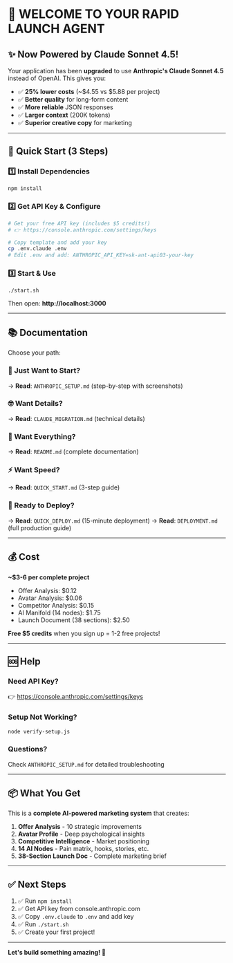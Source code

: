 # 🎉 WELCOME TO YOUR RAPID LAUNCH AGENT

## ✨ Now Powered by Claude Sonnet 4.5!

Your application has been **upgraded** to use **Anthropic's Claude Sonnet 4.5** instead of OpenAI. This gives you:

- ✅ **25% lower costs** (~$4.55 vs $5.88 per project)
- ✅ **Better quality** for long-form content
- ✅ **More reliable** JSON responses
- ✅ **Larger context** (200K tokens)
- ✅ **Superior creative copy** for marketing

---

## 🚀 Quick Start (3 Steps)

### 1️⃣ Install Dependencies
```bash
npm install
```

### 2️⃣ Get API Key & Configure
```bash
# Get your free API key (includes $5 credits!)
# 👉 https://console.anthropic.com/settings/keys

# Copy template and add your key
cp .env.claude .env
# Edit .env and add: ANTHROPIC_API_KEY=sk-ant-api03-your-key
```

### 3️⃣ Start & Use
```bash
./start.sh
```

Then open: **http://localhost:3000**

---

## 📚 Documentation

Choose your path:

### 🏃 Just Want to Start?
→ **Read**: `ANTHROPIC_SETUP.md` (step-by-step with screenshots)

### 🤓 Want Details?
→ **Read**: `CLAUDE_MIGRATION.md` (technical details)

### 📖 Want Everything?
→ **Read**: `README.md` (complete documentation)

### ⚡ Want Speed?
→ **Read**: `QUICK_START.md` (3-step guide)

### 🚀 Ready to Deploy?
→ **Read**: `QUICK_DEPLOY.md` (15-minute deployment)
→ **Read**: `DEPLOYMENT.md` (full production guide)

---

## 💰 Cost

**~$3-6 per complete project**

- Offer Analysis: $0.12
- Avatar Analysis: $0.06  
- Competitor Analysis: $0.15
- AI Manifold (14 nodes): $1.75
- Launch Document (38 sections): $2.50

**Free $5 credits** when you sign up = 1-2 free projects!

---

## 🆘 Help

### Need API Key?
👉 https://console.anthropic.com/settings/keys

### Setup Not Working?
```bash
node verify-setup.js
```

### Questions?
Check `ANTHROPIC_SETUP.md` for detailed troubleshooting

---

## 📦 What You Get

This is a **complete AI-powered marketing system** that creates:

1. **Offer Analysis** - 10 strategic improvements
2. **Avatar Profile** - Deep psychological insights
3. **Competitive Intelligence** - Market positioning
4. **14 AI Nodes** - Pain matrix, hooks, stories, etc.
5. **38-Section Launch Doc** - Complete marketing brief

---

## ✅ Next Steps

1. ✅ Run `npm install`
2. ✅ Get API key from console.anthropic.com
3. ✅ Copy `.env.claude` to `.env` and add key
4. ✅ Run `./start.sh`
5. ✅ Create your first project!

---

**Let's build something amazing! 🚀**

